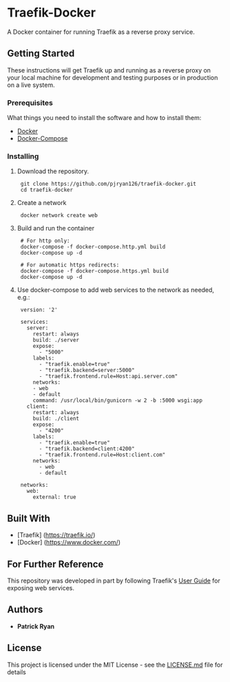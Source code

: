 # Traefik-Docker

A Docker container for running Traefik as a reverse proxy service.

## Getting Started

These instructions will get Traefik up and running as a reverse proxy on your local
machine for development and testing purposes or in production on a live system.

### Prerequisites

What things you need to install the software and how to install them:

- <a href="https://docs.docker.com/engine/installation/">Docker</a>
- <a href="https://docs.docker.com/compose/install/">Docker-Compose</a>

### Installing

1. Download the repository.

        git clone https://github.com/pjryan126/traefik-docker.git
        cd traefik-docker


1. Create a network

        docker network create web

1. Build and run the container

        # For http only:
        docker-compose -f docker-compose.http.yml build
        docker-compose up -d

        # For automatic https redirects:
        docker-compose -f docker-compose.https.yml build
        docker-compose up -d


1. Use docker-compose to add web services to the network as needed, e.g.:

        version: '2'

        services:
          server:
            restart: always
            build: ./server
            expose:
              - "5000"
            labels:
              - "traefik.enable=true"
              - "traefik.backend=server:5000"
              - "traefik.frontend.rule=Host:api.server.com"
            networks:
            - web
            - default
            command: /usr/local/bin/gunicorn -w 2 -b :5000 wsgi:app
          client:
            restart: always
            build: ./client
            expose:
              - "4200"
            labels:
              - "traefik.enable=true"
              - "traefik.backend=client:4200"
              - "traefik.frontend.rule=Host:client.com"
            networks:
              - web
              - default

        networks:
          web:
            external: true

## Built With

* [Traefik] (https://traefik.io/)
* [Docker] (https://www.docker.com/)

## For Further Reference
This repository was developed in part by following Traefik's 
<a href="https://docs.traefik.io/user-guide/docker-and-lets-encrypt/">User Guide</a> for exposing web services.

## Authors

* **Patrick Ryan**

## License

This project is licensed under the MIT License - see the [LICENSE.md](LICENSE.md) file for details
